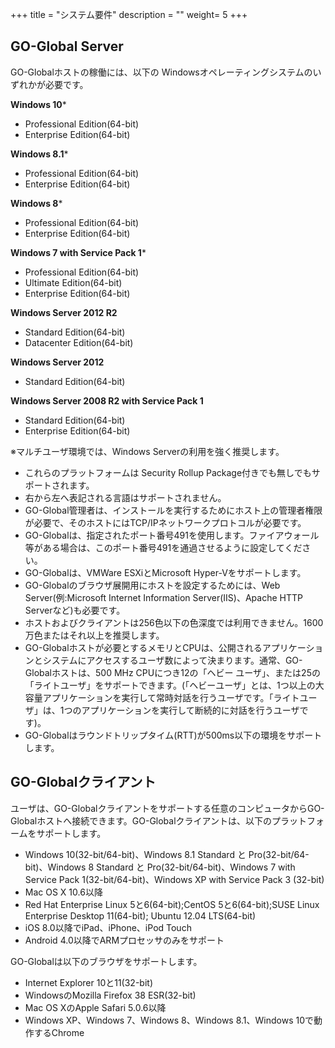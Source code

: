 +++
title = "システム要件"
description = ""
weight= 5
+++

## GO-Global Server

GO-Globalホストの稼働には、以下の Windowsオペレーティングシステムのいずれかが必要です。

**Windows 10***

* Professional Edition(64-bit)
* Enterprise Edition(64-bit)

**Windows 8.1***

* Professional Edition(64-bit)
* Enterprise Edition(64-bit)

**Windows 8***

* Professional Edition(64-bit)
* Enterprise Edition(64-bit)

**Windows 7 with Service Pack 1***

* Professional Edition(64-bit)
* Ultimate Edition(64-bit)
* Enterprise Edition(64-bit)

**Windows Server 2012 R2**

* Standard Edition(64-bit)
* Datacenter Edition(64-bit)

**Windows Server 2012**

* Standard Edition(64-bit)

**Windows Server 2008 R2 with Service Pack 1**

* Standard Edition(64-bit)
* Enterprise Edition(64-bit)

※マルチユーザ環境では、Windows Serverの利用を強く推奨します。

* これらのプラットフォームは Security Rollup Package付きでも無しでもサポートされます。
* 右から左へ表記される言語はサポートされません。
* GO-Global管理者は、インストールを実行するためにホスト上の管理者権限が必要で、そのホストにはTCP/IPネットワークプロトコルが必要です。
* GO-Globalは、指定されたポート番号491を使用します。ファイアウォール等がある場合は、このポート番号491を通過させるように設定してください。
* GO-Globalは、VMWare ESXiとMicrosoft Hyper-Vをサポートします。
* GO-Globalのブラウザ展開用にホストを設定するためには、Web Server(例:Microsoft Internet Information Server(IIS)、Apache HTTP Serverなど)も必要です。
* ホストおよびクライアントは256色以下の色深度では利用できません。1600万色またはそれ以上を推奨します。
* GO-Globalホストが必要とするメモリとCPUは、公開されるアプリケーションとシステムにアクセスするユーザ数によって決まります。通常、GO-Globalホストは、500 MHz CPUにつき12の「ヘビー ユーザ」、または25の「ライトユーザ」をサポートできます。(「ヘビーユーザ」とは、1つ以上の大容量アプリケーションを実行して常時対話を行うユーザです。「ライトユーザ」は、1つのアプリケーションを実行して断続的に対話を行うユーザです)。
* GO-Globalはラウンドトリップタイム(RTT)が500ms以下の環境をサポートします。

## GO-Globalクライアント

ユーザは、GO-Globalクライアントをサポートする任意のコンピュータからGO-Globalホストへ接続できます。GO-Globalクライアントは、以下のプラットフォームをサポートします。

* Windows 10(32-bit/64-bit)、Windows 8.1 Standard と Pro(32-bit/64-bit)、Windows 8 Standard と Pro(32-bit/64-bit)、Windows 7 with Service Pack 1(32-bit/64-bit)、Windows XP with Service Pack 3 (32-bit)
* Mac OS X 10.6以降
* Red Hat Enterprise Linux 5と6(64-bit);CentOS 5と6(64-bit);SUSE Linux Enterprise Desktop 11(64-bit);  Ubuntu 12.04 LTS(64-bit)
* iOS 8.0以降でiPad、iPhone、iPod Touch
* Android 4.0以降でARMプロセッサのみをサポート

GO-Globalは以下のブラウザをサポートします。

* Internet Explorer 10と11(32-bit)
* WindowsのMozilla Firefox 38 ESR(32-bit)
* Mac OS XのApple Safari 5.0.6以降
* Windows XP、Windows 7、Windows 8、Windows 8.1、Windows 10で動作するChrome